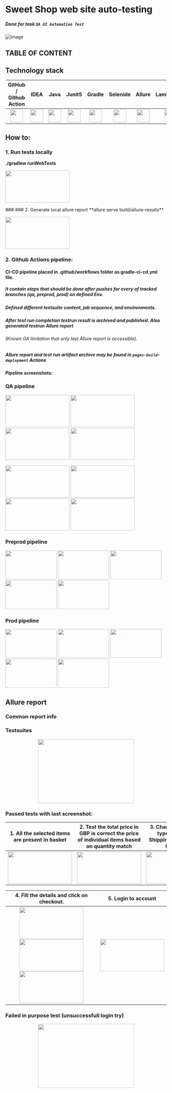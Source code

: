 # Sweet Shop web site auto-testing

##### Done for task `QA UI Automation Test`

![image](https://sweetshop.netlify.app/favicon.png)

## TABLE OF CONTENT

## Technology stack

| GitHub / Github Action | IDEA | Java | Junit5 | Gradle | Selenide | Allure | LambdaTest |                                                                                                      
|:----------------------:|:----:|:----:|:------:|:------:|:--------:|:-------:|:---------:|
|<div align="center"> <img src="https://cdn-icons-png.flaticon.com/512/25/25231.png" width="40" height="40"></div> | <img src="https://user-images.githubusercontent.com/38681283/120561799-e88b6300-c40d-11eb-91ba-d4103ef6d4b5.png" width="40" height="40"> | <img src="https://user-images.githubusercontent.com/38681283/120561837-f7721580-c40d-11eb-8590-7b3b0b5eb50d.png" width="40" height="40"> | <img src="https://user-images.githubusercontent.com/38681283/120562013-43bd5580-c40e-11eb-926f-1b8d3dc9e965.png" width="40" height="40"> | <img src="https://user-images.githubusercontent.com/38681283/120562398-fbeafe00-c40e-11eb-9fe7-3a641bf7115c.png" width="40" height="40"> | <img src="https://user-images.githubusercontent.com/38681283/120562458-1c1abd00-c40f-11eb-8ce8-2eb023f3e24f.png" width="40" height="40"> | <img src="https://user-images.githubusercontent.com/38681283/120562749-b5e26a00-c40f-11eb-91d9-641e254428c9.png" width="40" height="40"> | <img src="https://bitrise-steplib-collection.s3.amazonaws.com/steps/lambdatest-upload/assets/icon.svg" width="40" height="40"> |

## How to:
### 1. Run tests locally
**./gradlew runWebTests**
<p align="left"> <img src="https://github.com/user-attachments/assets/3f435505-c3d0-4111-9367-363898184ed2" width="200" height="100"></p>
###
### 2. Generate local allure report
**allure serve build/allure-results**
<p align="left"> <img src="https://github.com/user-attachments/assets/3dc5ea49-22ca-4f7e-a4d9-0c0cc120e2d5" width="200" height="100"></p>


### 2. Github Actions pipeline:
#### CI-CD pipeline placed in .github/workflows folder as gradle-ci-cd.yml file. 
##### It contain steps that should be done after pushes for every of tracked branches (qa, preprod, prod) on defined Env.
##### Defined different testsuite content, job sequence, and environments.
##### After test run completion testrun result is archived and published. Also generated testrun Allure report
###### (Known GA limitation that only last Allure report is accessible).  
##### Allure report and test run artifact archive may be found in `pages-build-deployment` Actions
#### Pipeline screenshots:
### QA pipeline
<p align="left">
    <img src="https://github.com/user-attachments/assets/35a39253-7070-400d-b6e0-515d940fa0c9" width="200" height="100">
    <img src="https://github.com/user-attachments/assets/7fa5d8fc-e69a-4f73-94a0-9bb5b8e724a3" width="200" height="100">
    <img src="https://github.com/user-attachments/assets/3712c8a1-b93a-4eae-abe3-8bd07bfacd26" width="200" height="100">
    <img src="https://github.com/user-attachments/assets/1a179892-5a40-4e8d-941c-1f2bd122e571" width="200" height="100">
</p>
<p align="left">
    <img src="https://github.com/user-attachments/assets/7a5d236b-1aab-4509-948c-f1d722e18640" width="200" height="100">
    <img src="https://github.com/user-attachments/assets/49d53fd7-3e3b-45b3-9ba1-9c6a2f86e86f" width="200" height="100">
    <img src="https://github.com/user-attachments/assets/3e7cd927-a822-4002-83ac-6b38feabc2e4" width="200" height="100">
    <img src="https://github.com/user-attachments/assets/18ee2aa2-d07c-423e-a2c8-98f0c54a7a2c" width="200" height="100">    
</p>

### Preprod pipeline 
<p align="left">
    <img src="https://github.com/user-attachments/assets/bc42ffa0-1e88-48d4-9f00-9966ee6ff573" width="160" height="90">
    <img src="https://github.com/user-attachments/assets/15750577-7b05-4465-bf8e-0bcd7d1479ea" width="160" height="90">
    <img src="https://github.com/user-attachments/assets/5ec0d7bd-6780-4ed6-8a50-fd919e4e9b20" width="160" height="90">
    <img src="https://github.com/user-attachments/assets/12bad319-b8ae-4d1e-85d7-f44ed271931a" width="160" height="90">
    <img src="https://github.com/user-attachments/assets/d46a0826-2d52-4100-9ed2-d089d0763b51" width="160" height="90">
</p>

### Prod pipeline 
<p align="left">
    <img src="https://github.com/user-attachments/assets/b7ce09de-0e43-47e0-891e-59f23876c3c3" width="160" height="90">
    <img src="https://github.com/user-attachments/assets/cace5811-9cbb-4dff-818d-75e192c48078" width="160" height="90">
    <img src="https://github.com/user-attachments/assets/f5d297c9-4d99-4d0a-97d1-eb53c064d87d" width="160" height="90">
    <img src="https://github.com/user-attachments/assets/fd7a1db3-5616-4a79-bd1a-2f755dcee260" width="160" height="90">
    <img src="https://github.com/user-attachments/assets/3e1488b6-34c3-46da-a456-85047e5d3f5f" width="160" height="90">  
</p>

## Allure report
### Common report info
### Testsuites
<p align="center">
    <img src="https://github.com/user-attachments/assets/89551d0b-6e1a-4632-9069-080a6adb3950" width="300" height="200">   
</p>

### Passed tests with last screenshot:
|  1. All the selected items are present in basket |  2. Test the total price in GBP is correct the price of individual items based on quantity match | 3. Change the delivery type to Standard Shipping and verify the total price |  
|:----------------------:|:---------:|:------------:|
|<div align="center"> <img src="https://github.com/user-attachments/assets/80d09586-308e-4b2e-8ac2-62a41706dad7" width="200" height="100"></div> | <img src="https://github.com/user-attachments/assets/1bc13509-164c-41d2-9a25-e4d1df627ff2" width="200" height="100"> | <img src="https://github.com/user-attachments/assets/87171963-64eb-4fde-8606-b014245e6803" width="200" height="100"> |

|  4. Fill the details and click on checkout. |  5. Login to account |  
|:----------------------:|:---------:|
| <img src="https://github.com/user-attachments/assets/2776be5a-6655-4058-87b1-d69cdf3e83fb" width="200" height="100"></div>  <img src="https://github.com/user-attachments/assets/a7ba7f0c-e9d8-4e27-a8ef-0af1502234de" width="200" height="100"> <img src="https://github.com/user-attachments/assets/780ba6ee-9342-4747-928f-c7714ce942a3" width="200" height="100">  | <img src="https://github.com/user-attachments/assets/73c48c18-7a1a-45b5-b90e-6da89f917a99" width="200" height="100"> |

### Failed in purpose test (unsuccessfull login try)
<p align="center">
    <img src="https://github.com/user-attachments/assets/fc56e307-db23-48c5-8feb-f0098845ab22" width="300" height="200">   
</p>
